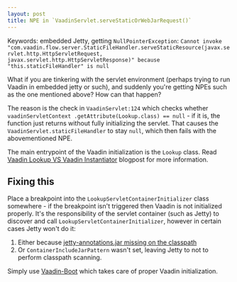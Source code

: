 ```yaml
---
layout: post
title: NPE in `VaadinServlet.serveStaticOrWebJarRequest()`
---
```


Keywords: embedded Jetty, getting `NullPointerException`:
`Cannot invoke "com.vaadin.flow.server.StaticFileHandler.serveStaticResource(javax.servlet.http.HttpServletRequest, javax.servlet.http.HttpServletResponse)" because "this.staticFileHandler" is null`

What if you are tinkering with the servlet environment (perhaps
trying to run Vaadin in embedded jetty or such),
and suddenly you're getting NPEs such as the one mentioned above?
How can that happen?

The reason is the check in `VaadinServlet:124` which checks whether `vaadinServletContext
.getAttribute(Lookup.class) == null` - if it is, the function just returns without fully initializing the servlet.
That causes the `VaadinServlet.staticFileHandler` to stay `null`, which then fails
with the abovementioned NPE.

The main entrypoint of the Vaadin initialization is the `Lookup` class. Read
[Vaadin Lookup VS Vaadin Instantiator](../vaadin-lookup-vs-instantiator/) blogpost for
more information.

## Fixing this

Place a breakpoint into the `LookupServletContainerInitializer` class somewhere - if
the breakpoint isn't triggered then Vaadin is not initialized properly. It's the responsibility
of the servlet container (such as Jetty) to discover and call `LookupServletContainerInitializer`, however
in certain cases Jetty won't do it:

1. Either because [jetty-annotations.jar missing on the classpath](https://github.com/vaadin/flow/issues/15991#issuecomment-2373416535)
2. Or `ContainerIncludeJarPattern` wasn't set, leaving Jetty to not to perform classpath scanning.

Simply use [Vaadin-Boot](https://github.com/mvysny/vaadin-boot) which takes care of proper Vaadin initialization.
